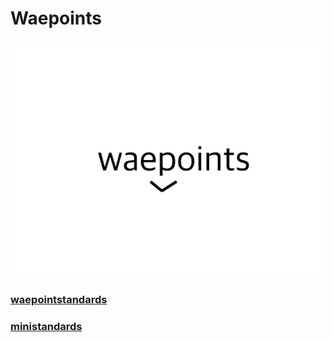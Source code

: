 # Waepoints
![Waepoints Logo](./waepoints-logo.svg)
### [waepointstandards](/../waepointstandards/README.md)
### [ministandards](/../ministandards/README.md)

